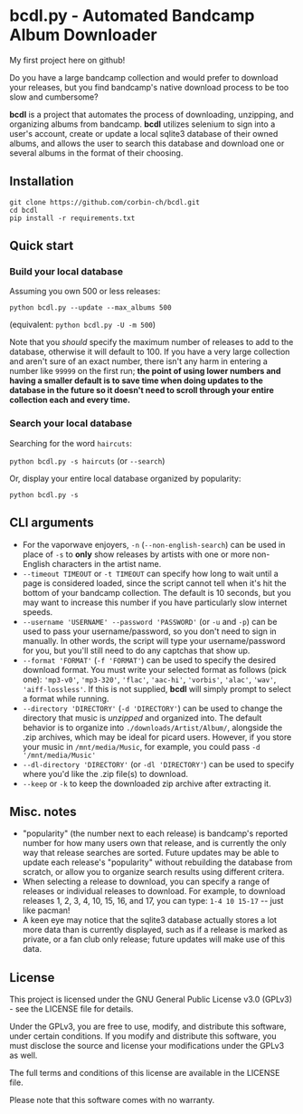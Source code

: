 # bcdl.py - Automated Bandcamp Album Downloader

My first project here on github!

Do you have a large bandcamp collection and would prefer to download your releases, but you find bandcamp's native download process to be too slow and cumbersome?

**bcdl** is a project that automates the process of downloading, unzipping, and organizing albums from bandcamp. **bcdl** utilizes selenium to sign into a user's account, create or update a local sqlite3 database of their owned albums, and allows the user to search this database and download one or several albums in the format of their choosing.

## Installation
```
git clone https://github.com/corbin-ch/bcdl.git
cd bcdl
pip install -r requirements.txt
```

## Quick start

### Build your local database
Assuming you own 500 or less releases:

`python bcdl.py --update --max_albums 500`

(equivalent: `python bcdl.py -U -m 500`)

Note that you *should* specify the maximum number of releases to add to the database, otherwise it will default to 100. If you have a very large collection and aren't sure of an exact number, there isn't any harm in entering a number like `99999` on the first run; **the point of using lower numbers and having a smaller default is to save time when doing updates to the database in the future so it doesn't need to scroll through your entire collection each and every time.**

### Search your local database
Searching for the word `haircuts`:

`python bcdl.py -s haircuts` (or `--search`)

Or, display your entire local database organized by popularity:

`python bcdl.py -s`

## CLI arguments

* For the vaporwave enjoyers, `-n` (`--non-english-search`) can be used in place of `-s` to **only** show releases by artists with one or more non-English characters in the artist name.
* `--timeout TIMEOUT` or `-t TIMEOUT` can specify how long to wait until a page is considered loaded, since the script cannot tell when it's hit the bottom of your bandcamp collection. The default is 10 seconds, but you may want to increase this number if you have particularly slow internet speeds.
* `--username 'USERNAME' --password 'PASSWORD'` (or `-u` and `-p`) can be used to pass your username/password, so you don't need to sign in manually. In other words, the script will type your username/password for you, but you'll still need to do any captchas that show up.
* `--format 'FORMAT'` (`-f 'FORMAT'`) can be used to specify the desired download format. You must write your selected format as follows (pick one): `'mp3-v0'`, `'mp3-320'`, `'flac'`, `'aac-hi'`, `'vorbis'`, `'alac'`, `'wav'`, `'aiff-lossless'`. If this is not supplied, **bcdl** will simply prompt to select a format while running.
* `--directory 'DIRECTORY'` (`-d 'DIRECTORY'`) can be used to change the directory that music is *unzipped* and organized into. The default behavior is to organize into `./downloads/Artist/Album/`, alongside the .zip archives, which may be ideal for picard users. However, if you store your music in `/mnt/media/Music`, for example, you could pass `-d '/mnt/media/Music'`
* `--dl-directory 'DIRECTORY'` (or `-dl 'DIRECTORY'`) can be used to specify where you'd like the .zip file(s) to download.
* `--keep` or `-k` to keep the downloaded zip archive after extracting it.

## Misc. notes
* "popularity" (the number next to each release) is bandcamp's reported number for how many users own that release, and is currently the only way that release searches are sorted. Future updates may be able to update each release's "popularity" without rebuilding the database from scratch, or allow you to organize search results using different critera.
* When selecting a release to download, you can specify a range of releases or individual releases to download. For example, to download releases 1, 2, 3, 4, 10, 15, 16, and 17, you can type: `1-4 10 15-17` -- just like pacman!
* A keen eye may notice that the sqlite3 database actually stores a lot more data than is currently displayed, such as if a release is marked as  private, or a fan club only release; future updates will make use of this data.

## License
This project is licensed under the GNU General Public License v3.0 (GPLv3) - see the LICENSE file for details.

Under the GPLv3, you are free to use, modify, and distribute this software, under certain conditions. If you modify and distribute this software, you must disclose the source and license your modifications under the GPLv3 as well.

The full terms and conditions of this license are available in the LICENSE file.

Please note that this software comes with no warranty.
